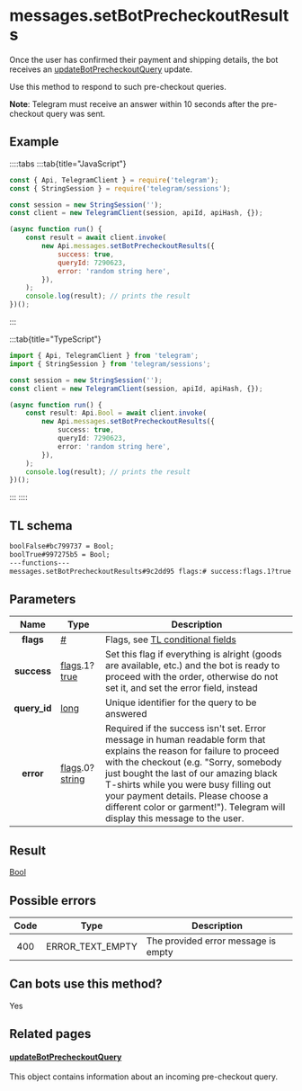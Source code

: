 # messages.setBotPrecheckoutResults

Once the user has confirmed their payment and shipping details, the bot receives an [updateBotPrecheckoutQuery](https://core.telegram.org/constructor/updateBotPrecheckoutQuery) update.

Use this method to respond to such pre-checkout queries.

**Note**: Telegram must receive an answer within 10 seconds after the pre-checkout query was sent.

## Example

::::tabs
:::tab{title="JavaScript"}

```js
const { Api, TelegramClient } = require('telegram');
const { StringSession } = require('telegram/sessions');

const session = new StringSession('');
const client = new TelegramClient(session, apiId, apiHash, {});

(async function run() {
    const result = await client.invoke(
        new Api.messages.setBotPrecheckoutResults({
            success: true,
            queryId: 7290623,
            error: 'random string here',
        }),
    );
    console.log(result); // prints the result
})();
```

:::

:::tab{title="TypeScript"}

```ts
import { Api, TelegramClient } from 'telegram';
import { StringSession } from 'telegram/sessions';

const session = new StringSession('');
const client = new TelegramClient(session, apiId, apiHash, {});

(async function run() {
    const result: Api.Bool = await client.invoke(
        new Api.messages.setBotPrecheckoutResults({
            success: true,
            queryId: 7290623,
            error: 'random string here',
        }),
    );
    console.log(result); // prints the result
})();
```

:::
::::

## TL schema

```txt
boolFalse#bc799737 = Bool;
boolTrue#997275b5 = Bool;
---functions---
messages.setBotPrecheckoutResults#9c2dd95 flags:# success:flags.1?true query_id:long error:flags.0?string = Bool;
```

## Parameters

|     Name     | Type                                                                                                                              | Description                                                                                                                                                                                                                                                                                                                                                              |
| :----------: | --------------------------------------------------------------------------------------------------------------------------------- | ------------------------------------------------------------------------------------------------------------------------------------------------------------------------------------------------------------------------------------------------------------------------------------------------------------------------------------------------------------------------ |
|  **flags**   | [#](https://core.telegram.org/type/%23)                                                                                           | Flags, see [TL conditional fields](https://core.telegram.org/mtproto/TL-combinators#conditional-fields)                                                                                                                                                                                                                                                                  |
| **success**  | [flags](https://core.telegram.org/mtproto/TL-combinators#conditional-fields).1?[true](https://core.telegram.org/constructor/true) | Set this flag if everything is alright (goods are available, etc.) and the bot is ready to proceed with the order, otherwise do not set it, and set the error field, instead                                                                                                                                                                                             |
| **query_id** | [long](https://core.telegram.org/type/long)                                                                                       | Unique identifier for the query to be answered                                                                                                                                                                                                                                                                                                                           |
|  **error**   | [flags](https://core.telegram.org/mtproto/TL-combinators#conditional-fields).0?[string](https://core.telegram.org/type/string)    | Required if the success isn't set. Error message in human readable form that explains the reason for failure to proceed with the checkout (e.g. "Sorry, somebody just bought the last of our amazing black T-shirts while you were busy filling out your payment details. Please choose a different color or garment!"). Telegram will display this message to the user. |

## Result

[Bool](https://core.telegram.org/type/Bool)

## Possible errors

| Code | Type             | Description                         |
| :--: | ---------------- | ----------------------------------- |
| 400  | ERROR_TEXT_EMPTY | The provided error message is empty |

## Can bots use this method?

Yes

## Related pages

#### [updateBotPrecheckoutQuery](https://core.telegram.org/constructor/updateBotPrecheckoutQuery)

This object contains information about an incoming pre-checkout query.
